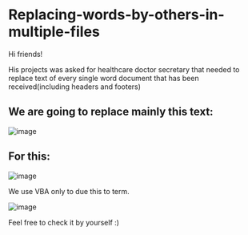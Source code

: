 # Replacing-words-by-others-in-multiple-files
Hi friends!

His projects was asked for healthcare doctor secretary that needed to replace text of every single word document that has been received(including headers and footers)

## We are going to replace mainly this text:

![image](https://github.com/user-attachments/assets/e43d4122-a9cd-4583-8664-80b252a66ef5)

## For this:

![image](https://github.com/user-attachments/assets/cc835aaa-f3b1-4a3d-a8fb-b47c2fedc11c)


We use VBA only to due this to term.

![image](https://github.com/user-attachments/assets/29deb3e5-e50f-4187-aaad-1560ca840409)



Feel free to check it by yourself :)
